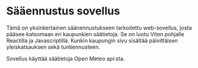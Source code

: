 # Sääennustus sovellus

Tämä on yksinkertainen säänennustukseen tarkoitettu web-sovellus, josta pääsee katsomaan eri kaupunkien säätietoja. 
Se on luotu Viten pohjalle Reactilla ja Javascriptillä.
Kunkin kaupungin sivu sisältää päivittäisen yleiskatsauksen sekä tuntiennusteen.

Sovellus käyttää säätietoja Open Meteo api:sta.
